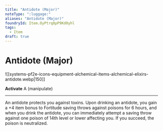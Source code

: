 ```yaml
---
title: "Antidote (Major)"
noteType: ":luggage:"
aliases: "Antidote (Major)"
foundryId: Item.OyPtrq8pP9Kd0yhl
tags:
  - Item
draft: true
---
```


# Antidote (Major)
![[systems-pf2e-icons-equipment-alchemical-items-alchemical-elixirs-antidote.webp|150]]

**Activate** A (manipulate)

* * *

An antidote protects you against toxins. Upon drinking an antidote, you gain a +4 item bonus to Fortitude saving throws against poisons for 6 hours, and when you drink the antidote, you can immediately attempt a saving throw against one poison of 14th level or lower affecting you. If you succeed, the poison is neutralized.


